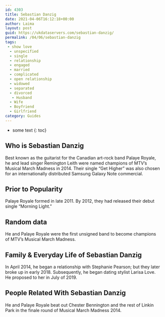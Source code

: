 ```yaml
---
id: 4303
title: Sebastian Danzig
date: 2021-04-06T16:12:18+00:00
author: Laima
layout: post
guid: https://ukdataservers.com/sebastian-danzig/
permalink: /04/06/sebastian-danzig
tags:
 - show love
  - unspecified
  - single
  - relationship
  - engaged
  - married
  - complicated
  - open relationship
  - widowed
  - separated
  - divorced
   - Husband
  - Wife
  - Boyfriend
  - Girlfriend
category: Guides
---
```


* some text
{: toc}


## Who is Sebastian Danzig
                  
                  
                  
Best known as the guitarist for the Canadian art-rock band Palaye Royale, he and lead singer Remington Leith were named champions of MTV&#8217;s Musical March Madness in 2014. Their single &#8220;Get Higher&#8221; was also chosen for an internationally distributed Samsung Galaxy Note commercial.
                  
              
            
              
            
                
                
                
## Prior to Popularity
                  
                  
                  
Palaye Royale formed in late 2011. By 2012, they had released their debut single &#8220;Morning Light.&#8221;
                  
              
            
              
            
                
                
                
## Random data
                  
                  
                  
He and Palaye Royale were the first unsigned band to become champions of MTV&#8217;s Musical March Madness.
                  
              
            
              
            
                
                
                
## Family & Everyday Life of Sebastian Danzig
                  
                  
                  
In April 2014, he began a relationship with Stephanie Pearson; but they later broke up in early 2018. Subsequently, he began dating stylist Larisa Love. He proposed to her in July of 2019.
                  
              
            
              
            
                
                
                
## People Related With Sebastian Danzig
                  
                  
                  
He and Palaye Royale beat out Chester Bennington and the rest of Linkin Park in the finale round of Musical March Madness 2014.
                  
              
            
              
            
                
              
            
              
              
            
            
              
            
          
          
          